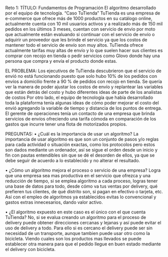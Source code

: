 Reto 1:
TÍTULO: Fundamentos de Programación
El algoritmo desarrollado por el equipo de tecnología. “Caso TuTienda”
TuTienda es una empresa de e-commerce que ofrece más de 1000 productos en su
catálogo online, actualmente cuenta con 10 mil usuarios activos y a realizado más de
150 mil pedidos en los últimos 3 meses, cuentan con servicio de envio por moto que
actualmente están evaluando si continuar con el servicio de envío o adquirir un
proveedor que les brinde el servicio ya que los costos de mantener todo el servicio de
envío son muy altos.
TuTienda ofrece actualmente tarifas muy altas de envío y lo que suelen hacer sus
clientes es comprar con recojo en tienda o pedir servicios como Glovo donde hay una
persona que compra y envía el producto donde estas.

EL PROBLEMA:
Los ejecutivos de TuTienda descubrieron que el servicio de envió no está funcionando
puesto que solo hubo 10% de los pedidos con envíos a domicilio frente a 90 % de pedidos
con recojo en tienda.
Se quería ver la manera de poder ajustar los costos de envío y replantear las variables
que están detrás del costo y hubo diferentes ideas de parte de los analistas de costos
Por otro lado, el equipo de tecnología que había desarrollado toda la plataforma tenía
algunas ideas de cómo poder mejorar el costo del envió agregando la variable de
tiempo y distancia de los puntos de entrega.
El gerente de operaciones tenía un contacto de una empresa que brinda servicios de
envíos ofreciendo una tarifa cómoda en comparación de los gastos que incurre tener
una flota de motorizados propios.

PREGUNTAS:
• ¿Cuál es la importancia de usar un algoritmo?
   La importancia de usar algoritmo es que son un conjunto de pasos y/o reglas para cada actividad o situación exactas, como los protocolos pero estos son dados mediante un ordenador, así se sigue el orden desde un inicio y fin con pautas entendibles sin que se dé el desorden de ellos, ya que se debe seguir de acuerdo a lo establecido y no alterar el resultado.

• ¿Cómo un algoritmo mejora el proceso o servicio de una empresa?
   Logra que una empresa sea mas productiva en el servicio que ofrezca y una reducción de tiempo, si se emplea algoritmo a cada proceso, logras tener una base de datos para todo, desde cómo va tus ventas por delivery, qué prefieren tus clientes, de qué distrito son, si pagan en efectivo o tarjeta, etc. Así con el empleo de algoritmos ya establecidos evitas lo convencional y gastos extras innecesarios, dando valor activo.

• ¿El algoritmo expuesto en este caso es el único con el que cuenta TuTienda?
  No, si se evalua creando un algoritmo para el proceso de delivery puede obtener direcciones cercanas y lejanas y así puede evitar el uso de delivery a todo. Para ello si es cercano el delivery puede ser sin necesidad de un transporte, aunque tambien puede usar otro como la bicicleta. Viendo cuales son los productos mas llevados se puede establecer otra manera para que el pedido llegue en buen estado mediante el delivery con bicicleta.